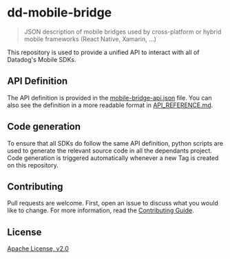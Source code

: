 # dd-mobile-bridge

> JSON description of mobile bridges used by cross-platform or hybrid mobile frameworks (React Native, Xamarin, …)

This repository is used to provide a unified API to interact with all of Datadog's Mobile SDKs.

## API Definition

The API definition is provided in the [mobile-bridge-api.json](mobile-bridge-api.json) file. 
You can also see the definition in a more readable format in [API_REFERENCE.md](API_REFERENCE.md).

## Code generation

To ensure that all SDKs do follow the same API definition, python scripts are used to generate the relevant source code 
in all the dependants project. Code generation is triggered automatically whenever a new Tag is created on this 
repository. 

## Contributing

Pull requests are welcome. First, open an issue to discuss what you would like to change. For more information, read the [Contributing Guide](CONTRIBUTING.md).

## License

[Apache License, v2.0](LICENSE)

